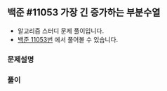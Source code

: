 ## 백준 #11053 가장 긴 증가하는 부분수열

- 알고리즘 스터디 문제 풀이입니다.
- [백준 11053번](https://www.acmicpc.net/problem/11053) 에서 풀어볼 수 있습니다.

### 문제설명


### 풀이

